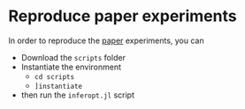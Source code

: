 # Reproduce paper experiments

In order to reproduce the [paper](https://arxiv.org/abs/2207.13513) experiments, you can
- Download the `scripts` folder
- Instantiate the environment
    - `cd scripts`
    - `]instantiate`
- then run the `inferopt.jl` script

